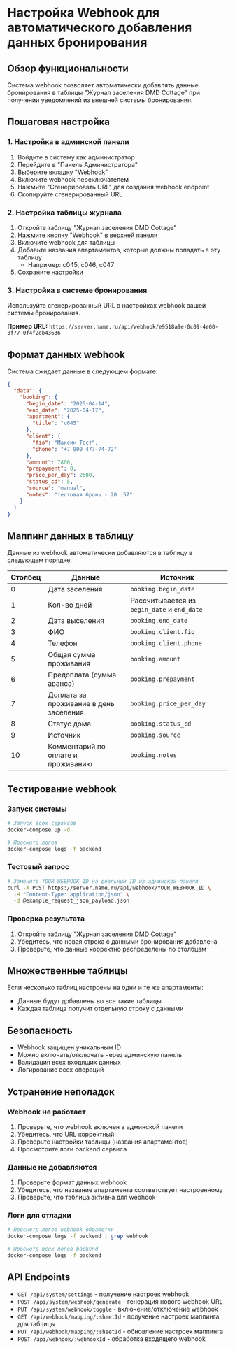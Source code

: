 # Настройка Webhook для автоматического добавления данных бронирования

## Обзор функциональности

Система webhook позволяет автоматически добавлять данные бронирования в таблицы "Журнал заселения DMD Cottage" при получении уведомлений из внешней системы бронирования.

## Пошаговая настройка

### 1. Настройка в админской панели

1. Войдите в систему как администратор
2. Перейдите в "Панель Администратора"
3. Выберите вкладку "Webhook"
4. Включите webhook переключателем
5. Нажмите "Сгенерировать URL" для создания webhook endpoint
6. Скопируйте сгенерированный URL

### 2. Настройка таблицы журнала

1. Откройте таблицу "Журнал заселения DMD Cottage"
2. Нажмите кнопку "Webhook" в верхней панели
3. Включите webhook для таблицы
4. Добавьте названия апартаментов, которые должны попадать в эту таблицу
   - Например: с045, с046, с047
5. Сохраните настройки

### 3. Настройка в системе бронирования

Используйте сгенерированный URL в настройках webhook вашей системы бронирования.

**Пример URL:** `https://server.name.ru/api/webhook/e9518a9e-0c09-4e60-8f77-0f4f2db43636`

## Формат данных webhook
Система ожидает данные в следующем формате:

```json
{
  "data": {
    "booking": {
      "begin_date": "2025-04-14",
      "end_date": "2025-04-17", 
      "apartment": {
        "title": "с045"
      },
      "client": {
        "fio": "Максим Тест",
        "phone": "+7 900 477-74-72"
      },
      "amount": 7800,
      "prepayment": 0,
      "price_per_day": 2600,
      "status_cd": 5,
      "source": "manual",
      "notes": "тестовая бронь - 20  57"
    }
  }
}
```

## Маппинг данных в таблицу

Данные из webhook автоматически добавляются в таблицу в следующем порядке:

| Столбец | Данные | Источник |
|---------|--------|----------|
| 0 | Дата заселения | `booking.begin_date` |
| 1 | Кол-во дней | Рассчитывается из `begin_date` и `end_date` |
| 2 | Дата выселения | `booking.end_date` |
| 3 | ФИО | `booking.client.fio` |
| 4 | Телефон | `booking.client.phone` |
| 5 | Общая сумма проживания | `booking.amount` |
| 6 | Предоплата (сумма аванса) | `booking.prepayment` |
| 7 | Доплата за проживание в день заселения | `booking.price_per_day` |
| 8 | Статус дома | `booking.status_cd` |
| 9 | Источник | `booking.source` |
| 10 | Комментарий по оплате и проживанию | `booking.notes` |

## Тестирование webhook

### Запуск системы

```bash
# Запуск всех сервисов
docker-compose up -d

# Просмотр логов
docker-compose logs -f backend
```

### Тестовый запрос

```bash
# Замените YOUR_WEBHOOK_ID на реальный ID из админской панели
curl -X POST https://server.name.ru/api/webhook/YOUR_WEBHOOK_ID \
  -H "Content-Type: application/json" \
  -d @example_request_json_payload.json
```



### Проверка результата

1. Откройте таблицу "Журнал заселения DMD Cottage"
2. Убедитесь, что новая строка с данными бронирования добавлена
3. Проверьте, что данные корректно распределены по столбцам

## Множественные таблицы

Если несколько таблиц настроены на одни и те же апартаменты:
- Данные будут добавлены во все такие таблицы
- Каждая таблица получит отдельную строку с данными

## Безопасность

- Webhook защищен уникальным ID
- Можно включать/отключать через админскую панель
- Валидация всех входящих данных
- Логирование всех операций

## Устранение неполадок

### Webhook не работает

1. Проверьте, что webhook включен в админской панели
2. Убедитесь, что URL корректный
3. Проверьте настройки таблицы (названия апартаментов)
4. Просмотрите логи backend сервиса

### Данные не добавляются

1. Проверьте формат данных webhook
2. Убедитесь, что название апартамента соответствует настроенному
3. Проверьте, что таблица активна для webhook

### Логи для отладки

```bash
# Просмотр логов webhook обработки
docker-compose logs -f backend | grep webhook

# Просмотр всех логов backend
docker-compose logs -f backend
```

## API Endpoints

- `GET /api/system/settings` - получение настроек webhook
- `POST /api/system/webhook/generate` - генерация нового webhook URL
- `PUT /api/system/webhook/toggle` - включение/отключение webhook
- `GET /api/webhook/mapping/:sheetId` - получение настроек маппинга для таблицы
- `PUT /api/webhook/mapping/:sheetId` - обновление настроек маппинга
- `POST /api/webhook/:webhookId` - обработка входящего webhook 